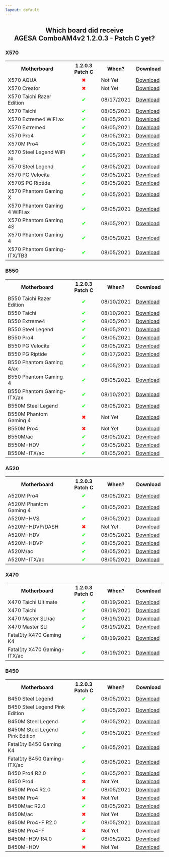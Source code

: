 ```yaml
---
layout: default
---
```

<html>
    <head>
        <style>
            .container {width: 100%;max-width: 625px;margin: 0 auto;}
        </style>
    </head>
<body>
<h2 style="text-align:center">Which board did receive <br><b>AGESA ComboAM4v2 1.2.0.3 - Patch C</b> yet?</h2>

<h3><b>X570</b></h3>
<table>
    <colgroup>
        <col width="300">
        <col width="120">
        <col width="100">
        <col width="100">
    </colgroup>
    <tbody>
        <tr>
            <th>Motherboard</th>
            <th>1.2.0.3 Patch C</th>
            <th>When?</th>
            <th>Download</th>
        </tr>
        <tr>
            <td>X570 AQUA</td>
            <td style="text-align:center;color:red">✖</td>
            <td>Not Yet</td>
            <td><a href="https://www.asrock.com/mb/AMD/X570%20AQUA/Specification.asp#BIOS" target="_blank">Download</a></td>
        </tr>
        <tr>
            <td>X570 Creator</td>
            <td style="text-align:center;color:red">✖</td>
            <td>Not Yet</td>
            <td><a href="https://www.asrock.com/mb/AMD/X570%20Creator/index.asp#BIOS" target="_blank">Download</a></td>
        </tr>
        <tr>
            <td>X570 Taichi Razer Edition</td>
            <td style="text-align:center;color:lime">✔</td>
            <td>08/17/2021</td>
            <td><a href="https://www.asrock.com/mb/AMD/X570%20Taichi%20Razer%20Edition/Specification.asp#BIOS" target="_blank">Download</a></td>
        </tr>
        <tr>
            <td>X570 Taichi</td>
            <td style="text-align:center;color:lime">✔</td>
            <td>08/05/2021</td>
            <td><a href="https://www.asrock.com/mb/AMD/X570%20Taichi/index.asp#BIOS" target="_blank">Download</a></td>
        </tr>
        <tr>
            <td>X570 Extreme4 WiFi ax</td>
            <td style="text-align:center;color:lime">✔</td>
            <td>08/05/2021</td>
            <td><a href="https://www.asrock.com/mb/AMD/X570%20Extreme4%20WiFi%20ax/index.asp#BIOS" target="_blank">Download</a></td>
        </tr>
        <tr>
            <td>X570 Extreme4</td>
            <td style="text-align:center;color:lime">✔</td>
            <td>08/05/2021</td>
            <td><a href="https://www.asrock.com/mb/AMD/X570%20Extreme4/index.asp#BIOS" target="_blank">Download</a></td>
        </tr>
        <tr>
            <td>X570 Pro4</td>
            <td style="text-align:center;color:lime">✔</td>
            <td>08/05/2021</td>
            <td><a href="https://www.asrock.com/mb/AMD/X570%20Pro4/index.asp#BIOS" target="_blank">Download</a></td>
        </tr>
        <tr>
            <td>X570M Pro4</td>
            <td style="text-align:center;color:lime">✔</td>
            <td>08/05/2021</td>
            <td><a href="https://www.asrock.com/mb/AMD/X570M%20Pro4/index.asp#BIOS" target="_blank">Download</a></td>
        </tr>
        <tr>
            <td>X570 Steel Legend WiFi ax</td>
            <td style="text-align:center;color:lime">✔</td>
            <td>08/05/2021</td>
            <td><a href="https://www.asrock.com/mb/AMD/X570%20Steel%20Legend%20WiFi%20ax/index.asp#BIOS" target="_blank">Download</a></td>
        </tr>
        <tr>
            <td>X570 Steel Legend</td>
            <td style="text-align:center;color:lime">✔</td>
            <td>08/05/2021</td>
            <td><a href="https://www.asrock.com/mb/AMD/X570%20Steel%20Legend/index.asp#BIOS" target="_blank">Download</a></td>
        </tr>
        <tr>
            <td>X570 PG Velocita</td>
            <td style="text-align:center;color:lime">✔</td>
            <td>08/05/2021</td>
            <td><a href="https://www.asrock.com/mb/AMD/X570%20PG%20Velocita/index.asp#BIOS" target="_blank">Download</a></td>
        </tr>
        <tr>
            <td>X570S PG Riptide</td>
            <td style="text-align:center;color:lime">✔</td>
            <td>08/05/2021</td>
            <td><a href="https://www.asrock.com/mb/AMD/X570S%20PG%20Riptide/index.asp#BIOS" target="_blank">Download</a></td>
        </tr>
        <tr>
            <td>X570 Phantom Gaming X</td>
            <td style="text-align:center;color:lime">✔</td>
            <td>08/05/2021</td>
            <td><a href="https://www.asrock.com/mb/AMD/X570%20Phantom%20Gaming%20X/index.asp#BIOS" target="_blank">Download</a></td>
        </tr>
        <tr>
            <td>X570 Phantom Gaming 4 WiFi ax</td>
            <td style="text-align:center;color:lime">✔</td>
            <td>08/05/2021</td>
            <td><a href="https://www.asrock.com/mb/AMD/X570%20Phantom%20Gaming%204%20WiFi%20ax/index.asp#BIOS" target="_blank">Download</a></td>
        </tr>
        <tr>
            <td>X570 Phantom Gaming 4S</td>
            <td style="text-align:center;color:lime">✔</td>
            <td>08/05/2021</td>
            <td><a href="https://www.asrock.com/mb/AMD/X570%20Phantom%20Gaming%204S/index.asp#BIOS" target="_blank">Download</a></td>
        </tr>
        <tr>
            <td>X570 Phantom Gaming 4</td>
            <td style="text-align:center;color:lime">✔</td>
            <td>08/05/2021</td>
            <td><a href="https://www.asrock.com/mb/AMD/X570%20Phantom%20Gaming%204/index.asp#BIOS" target="_blank">Download</a></td>
        </tr>
        <tr>
            <td>X570 Phantom Gaming-ITX/TB3</td>
            <td style="text-align:center;color:lime">✔</td>
            <td>08/05/2021</td>
            <td><a href="https://www.asrock.com/mb/AMD/X570%20Phantom%20Gaming-ITXTB3/index.asp#BIOS" target="_blank">Download</a></td>
        </tr>
    </tbody>
</table>

<h3><b>B550</b></h3>
<table>
    <colgroup>
        <col width="300">
        <col width="120">
        <col width="100">
        <col width="100">
    </colgroup>
    <tbody>
        <tr>
            <th>Motherboard</th>
            <th>1.2.0.3 Patch C</th>
            <th>When?</th>
            <th>Download</th>
        </tr>
        <tr>
            <td>B550 Taichi Razer Edition</td>
            <td style="text-align:center;color:lime">✔</td>
            <td>08/10/2021</td>
            <td><a href="https://www.asrock.com/mb/AMD/B550%20Taichi%20Razer%20Edition/Specification.asp#BIOS" target="_blank">Download</a></td>
        </tr>
        <tr>
            <td>B550 Taichi</td>
            <td style="text-align:center;color:lime">✔</td>
            <td>08/10/2021</td>
            <td><a href="https://www.asrock.com/mb/AMD/B550%20Taichi/index.asp#BIOS" target="_blank">Download</a></td>
        </tr>
        <tr>
            <td>B550 Extreme4</td>
            <td style="text-align:center;color:lime">✔</td>
            <td>08/05/2021</td>
            <td><a href="https://www.asrock.com/mb/AMD/B550%20Extreme4/index.asp#BIOS" target="_blank">Download</a></td>
        </tr>
        <tr>
            <td>B550 Steel Legend</td>
            <td style="text-align:center;color:lime">✔</td>
            <td>08/05/2021</td>
            <td><a href="https://www.asrock.com/mb/AMD/B550%20Steel%20Legend/index.asp#BIOS" target="_blank">Download</a></td>
        </tr>
        <tr>
            <td>B550 Pro4</td>
            <td style="text-align:center;color:lime">✔</td>
            <td>08/05/2021</td>
            <td><a href="https://www.asrock.com/mb/AMD/B550%20Pro4/index.asp#BIOS" target="_blank">Download</a></td>
        </tr>
        <tr>
            <td>B550 PG Velocita</td>
            <td style="text-align:center;color:lime">✔</td>
            <td>08/05/2021</td>
            <td><a href="https://www.asrock.com/mb/AMD/B550%20PG%20Velocita/index.asp#BIOS" target="_blank">Download</a></td>
        </tr>
        <tr>
            <td>B550 PG Riptide</td>
            <td style="text-align:center;color:lime">✔</td>
            <td>08/17/2021</td>
            <td><a href="https://www.asrock.com/mb/AMD/B550%20PG%20Riptide/index.asp#BIOS" target="_blank">Download</a></td>
        </tr>
        <tr>
            <td>B550 Phantom Gaming 4/ac</td>
            <td style="text-align:center;color:lime">✔</td>
            <td>08/05/2021</td>
            <td><a href="https://www.asrock.com/mb/AMD/B550%20Phantom%20Gaming%204ac/index.asp#BIOS" target="_blank">Download</a></td>
        </tr>
        <tr>
            <td>B550 Phantom Gaming 4</td>
            <td style="text-align:center;color:lime">✔</td>
            <td>08/05/2021</td>
            <td><a href="https://www.asrock.com/mb/AMD/B550%20Phantom%20Gaming%204/index.asp#BIOS" target="_blank">Download</a></td>
        </tr>
        <tr>
            <td>B550 Phantom Gaming-ITX/ax</td>
            <td style="text-align:center;color:lime">✔</td>
            <td>08/10/2021</td>
            <td><a href="https://www.asrock.com/mb/AMD/B550%20Phantom%20Gaming-ITXax/index.asp#BIOS" target="_blank">Download</a></td>
        </tr>
        <tr>
            <td>B550M Steel Legend</td>
            <td style="text-align:center;color:lime">✔</td>
            <td>08/05/2021</td>
            <td><a href="https://www.asrock.com/mb/AMD/B550M%20Steel%20Legend/index.asp#BIOS" target="_blank">Download</a></td>
        </tr>
        <tr>
            <td>B550M Phantom Gaming 4</td>
            <td style="text-align:center;color:red">✖</td>
            <td>Not Yet</td>
            <td><a href="https://www.asrock.com/mb/AMD/B550M%20Phantom%20Gaming%204/index.asp#BIOS" target="_blank">Download</a></td>
        </tr>
        <tr>
            <td>B550M Pro4</td>
            <td style="text-align:center;color:red">✖</td>
            <td>Not Yet</td>
            <td><a href="https://www.asrock.com/mb/AMD/B550M%20Pro4/index.asp#BIOS" target="_blank">Download</a></td>
        </tr>
        <tr>
            <td>B550M/ac</td>
            <td style="text-align:center;color:lime">✔</td>
            <td>08/05/2021</td>
            <td><a href="https://www.asrock.com/mb/AMD/B550Mac/index.asp#BIOS" target="_blank">Download</a></td>
        </tr>
        <tr>
            <td>B550M-HDV</td>
            <td style="text-align:center;color:lime">✔</td>
            <td>08/05/2021</td>
            <td><a href="https://www.asrock.com/mb/AMD/B550M-HDV/index.asp#BIOS" target="_blank">Download</a></td>
        </tr>
        <tr>
            <td>B550M-ITX/ac </td>
            <td style="text-align:center;color:lime">✔</td>
            <td>08/05/2021</td>
            <td><a href="https://www.asrock.com/mb/AMD/B550M-ITXac/index.asp#BIOS" target="_blank">Download</a></td>
        </tr>
    </tbody>
</table>

<h3><b>A520</b></h3>
<table>
    <colgroup>
        <col width="300">
        <col width="120">
        <col width="100">
        <col width="100">
    </colgroup>
    <tbody>
        <tr>
            <th>Motherboard</th>
            <th>1.2.0.3 Patch C</th>
            <th>When?</th>
            <th>Download</th>
        </tr>
        <tr>
            <td>A520M Pro4</td>
            <td style="text-align:center;color:lime">✔</td>
            <td>08/05/2021</td>
            <td><a href="https://www.asrock.com/mb/AMD/A520M%20Pro4/index.asp#BIOS" target="_blank">Download</a></td>
        </tr>
        <tr>
            <td>A520M Phantom Gaming 4</td>
            <td style="text-align:center;color:lime">✔</td>
            <td>08/05/2021</td>
            <td><a href="https://www.asrock.com/mb/AMD/A520M%20Phantom%20Gaming%204/index.asp#BIOS" target="_blank">Download</a></td>
        </tr>
        <tr>
            <td>A520M-HVS</td>
            <td style="text-align:center;color:lime">✔</td>
            <td>08/05/2021</td>
            <td><a href="https://www.asrock.com/mb/AMD/A520M-HVS/index.asp#BIOS" target="_blank">Download</a></td>
        </tr>
        <tr>
            <td>A520M-HDVP/DASH</td>
            <td style="text-align:center;color:red">✖</td>
            <td>Not Yet</td>
            <td><a href="https://www.asrock.com/mb/AMD/A520M-HDVPDASH/index.asp#BIOS" target="_blank">Download</a></td>
        </tr>
        <tr>
            <td>A520M-HDV</td>
            <td style="text-align:center;color:lime">✔</td>
            <td>08/05/2021</td>
            <td><a href="https://www.asrock.com/mb/AMD/A520M-HDV/index.asp#BIOS" target="_blank">Download</a></td>
        </tr>
        <tr>
            <td>A520M-HDVP</td>
            <td style="text-align:center;color:lime">✔</td>
            <td>08/05/2021</td>
            <td><a href="https://www.asrock.com/mb/AMD/A520M-HDVP/index.asp#BIOS" target="_blank">Download</a></td>
        </tr>
        <tr>
            <td>A520M/ac</td>
            <td style="text-align:center;color:lime">✔</td>
            <td>08/05/2021</td>
            <td><a href="https://www.asrock.com/mb/AMD/A520Mac/index.asp#BIOS" target="_blank">Download</a></td>
        </tr>
        <tr>
            <td>A520M-ITX/ac</td>
            <td style="text-align:center;color:lime">✔</td>
            <td>08/05/2021</td>
            <td><a href="https://www.asrock.com/mb/AMD/A520M-ITXac/index.asp#BIOS" target="_blank">Download</a></td>
        </tr>
    </tbody>
</table>

<h3><b>X470</b></h3>
<table>
    <colgroup>
        <col width="300">
        <col width="120">
        <col width="100">
        <col width="100">
    </colgroup>
    <tbody>
        <tr>
            <th>Motherboard</th>
            <th>1.2.0.3 Patch C</th>
            <th>When?</th>
            <th>Download</th>
        </tr>
        <tr>
            <td>X470 Taichi Ultimate</td>
            <td style="text-align:center;color:lime">✔</td>
            <td>08/19/2021</td>
            <td><a href="https://www.asrock.com/mb/AMD/X470%20Taichi%20Ultimate/index.asp#BIOS" target="_blank">Download</a></td>
        </tr>
        <tr>
            <td>X470 Taichi</td>
            <td style="text-align:center;color:lime">✔</td>
            <td>08/19/2021</td>
            <td><a href="https://www.asrock.com/mb/AMD/X470%20Taichi/index.asp#BIOS" target="_blank">Download</a></td>
        </tr>
        <tr>
            <td>X470 Master SLI/ac</td>
            <td style="text-align:center;color:lime">✔</td>
            <td>08/19/2021</td>
            <td><a href="https://www.asrock.com/mb/AMD/X470%20Master%20SLIac/index.asp#BIOS" target="_blank">Download</a></td>
        </tr>
        <tr>
            <td>X470 Master SLI</td>
            <td style="text-align:center;color:lime">✔</td>
            <td>08/19/2021</td>
            <td><a href="https://www.asrock.com/mb/AMD/X470%20Master%20SLI/index.asp#BIOS" target="_blank">Download</a></td>
        </tr>
        <tr>
            <td>Fatal1ty X470 Gaming K4</td>
            <td style="text-align:center;color:lime">✔</td>
            <td>08/19/2021</td>
            <td><a href="https://www.asrock.com/mb/AMD/Fatal1ty%20X470%20Gaming%20K4/index.asp#BIOS" target="_blank">Download</a></td>
        </tr>
        <tr>
            <td>Fatal1ty X470 Gaming-ITX/ac</td>
            <td style="text-align:center;color:lime">✔</td>
            <td>08/19/2021</td>
            <td><a href="https://www.asrock.com/mb/AMD/Fatal1ty%20X470%20Gaming-ITXac/index.asp#BIOS" target="_blank">Download</a></td>
        </tr>
    </tbody>
</table>

<h3><b>B450</b></h3>
<table>
    <colgroup>
        <col width="300">
        <col width="120">
        <col width="100">
        <col width="100">
    </colgroup>
    <tbody>
        <tr>
            <th>Motherboard</th>
            <th>1.2.0.3 Patch C</th>
            <th>When?</th>
            <th>Download</th>
        </tr>
        <tr>
            <td>B450 Steel Legend</td>
            <td style="text-align:center;color:lime">✔</td>
            <td>08/05/2021</td>
            <td><a href="https://www.asrock.com/mb/AMD/B450%20Steel%20Legend/index.asp#BIOS" target="_blank">Download</a></td>
        </tr>
        <tr>
            <td>B450 Steel Legend Pink Edition</td>
            <td style="text-align:center;color:lime">✔</td>
            <td>08/05/2021</td>
            <td><a href="https://www.asrock.com/mb/AMD/B450%20Steel%20Legend/index.asp#BIOS" target="_blank">Download</a></td>
        </tr>
        <tr>
            <td>B450M Steel Legend</td>
            <td style="text-align:center;color:lime">✔</td>
            <td>08/05/2021</td>
            <td><a href="https://www.asrock.com/mb/AMD/B450M%20Steel%20Legend/index.asp#BIOS" target="_blank">Download</a></td>
        </tr>
        <tr>
            <td>B450M Steel Legend Pink Edition</td>
            <td style="text-align:center;color:lime">✔</td>
            <td>08/05/2021</td>
            <td><a href="https://www.asrock.com/mb/AMD/B450M%20Steel%20Legend/index.asp#BIOS" target="_blank">Download</a></td>
        </tr>
        <tr>
            <td>Fatal1ty B450 Gaming K4</td>
            <td style="text-align:center;color:lime">✔</td>
            <td>08/05/2021</td>
            <td><a href="https://www.asrock.com/mb/AMD/Fatal1ty%20B450%20Gaming%20K4/index.asp#BIOS" target="_blank">Download</a></td>
        </tr>
        <tr>
            <td>Fatal1ty B450 Gaming-ITX/ac</td>
            <td style="text-align:center;color:lime">✔</td>
            <td>08/05/2021</td>
            <td><a href="https://www.asrock.com/mb/AMD/Fatal1ty%20B450%20Gaming-ITXac/index.asp#BIOS" target="_blank">Download</a></td>
        </tr>
        <tr>
            <td>B450 Pro4 R2.0</td>
            <td style="text-align:center;color:lime">✔</td>
            <td>08/05/2021</td>
            <td><a href="https://www.asrock.com/mb/AMD/B450%20Pro4%20R2.0/index.asp#BIOS" target="_blank">Download</a></td>
        </tr>
        <tr>
            <td>B450 Pro4</td>
            <td style="text-align:center;color:red">✖</td>
            <td>Not Yet</td>
            <td><a href="https://www.asrock.com/mb/AMD/B450%20Pro4/index.asp#BIOS" target="_blank">Download</a></td>
        </tr>
        <tr>
            <td>B450M Pro4 R2.0</td>
            <td style="text-align:center;color:lime">✔</td>
            <td>08/05/2021</td>
            <td><a href="https://www.asrock.com/mb/AMD/B450M%20Pro4%20R2.0/index.asp#BIOS" target="_blank">Download</a></td>
        </tr>
        <tr>
            <td>B450M Pro4</td>
            <td style="text-align:center;color:red">✖</td>
            <td>Not Yet</td>
            <td><a href="https://www.asrock.com/mb/AMD/B450M%20Pro4/index.asp#BIOS" target="_blank">Download</a></td>
        </tr>
        <tr>
            <td>B450M/ac R2.0</td>
            <td style="text-align:center;color:lime">✔</td>
            <td>08/05/2021</td>
            <td><a href="https://www.asrock.com/mb/AMD/B450Mac%20R2.0/index.asp#BIOS" target="_blank">Download</a></td>
        </tr>
        <tr>
            <td>B450M/ac</td>
            <td style="text-align:center;color:red">✖</td>
            <td>Not Yet</td>
            <td><a href="https://www.asrock.com/mb/AMD/B450Mac/index.asp#BIOS" target="_blank">Download</a></td>
        </tr>
        <tr>
            <td>B450M Pro4-F R2.0</td>
            <td style="text-align:center;color:lime">✔</td>
            <td>08/05/2021</td>
            <td><a href="https://www.asrock.com/mb/AMD/B450M%20Pro4-F%20R2.0/index.asp#BIOS" target="_blank">Download</a></td>
        </tr>
        <tr>
            <td>B450M Pro4-F</td>
            <td style="text-align:center;color:red">✖</td>
            <td>Not Yet</td>
            <td><a href="https://www.asrock.com/mb/AMD/B450M%20Pro4-F/index.asp#BIOS" target="_blank">Download</a></td>
        </tr>
        <tr>
            <td>B450M-HDV R4.0</td>
            <td style="text-align:center;color:lime">✔</td>
            <td>08/05/2021</td>
            <td><a href="https://www.asrock.com/mb/AMD/B450M-HDV%20R4.0/index.asp#BIOS" target="_blank">Download</a></td>
        </tr>
        <tr>
            <td>B450M-HDV</td>
            <td style="text-align:center;color:red">✖</td>
            <td>Not Yet</td>
            <td><a href="https://www.asrock.com/mb/AMD/B450M-HDV/index.asp#BIOS" target="_blank">Download</a></td>
        </tr>
    </tbody>
</table>

<!--
<table>
    <colgroup>
        <col width="300">
        <col width="110">
        <col width="100">
        <col width="100">
    </colgroup>
    <tbody>
        <tr>
            <th>Motherboard</th>
            <th>Received yet?</th>
            <th>When?</th>
            <th>Download</th>
        </tr>
        <tr>
            <td></td>
            <td></td>
            <td></td>
            <td><a href="" target="_blank">Download</a></td>
        </tr>
    </tbody>
</table>

<td style="text-align:center;color:red">✖</td>
            <td>Not Yet</td>

<td style="text-align:center;color:lime">✔</td>
            <td>08/05/2021</td>
-->

